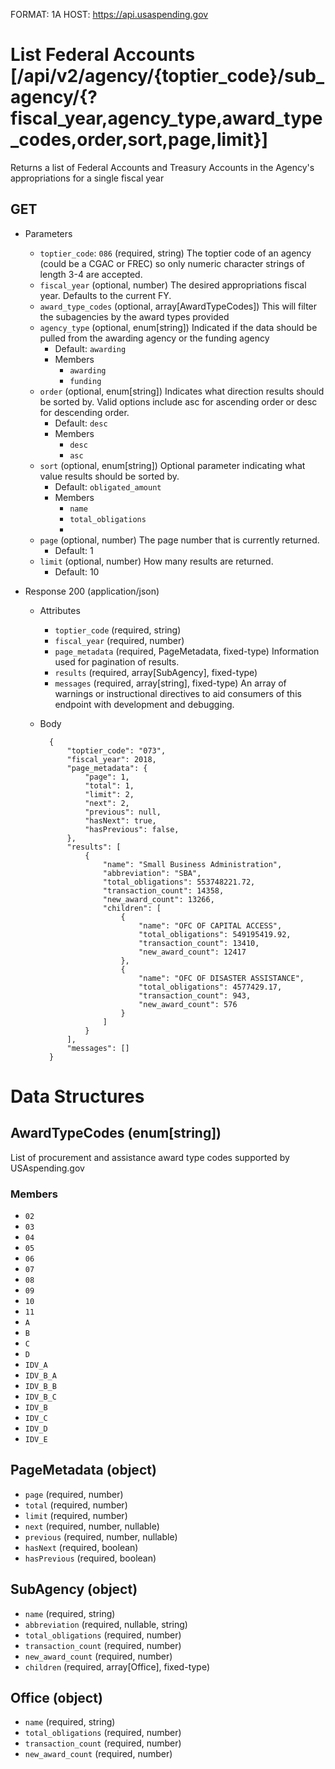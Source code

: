 FORMAT: 1A
HOST: https://api.usaspending.gov

# List Federal Accounts [/api/v2/agency/{toptier_code}/sub_agency/{?fiscal_year,agency_type,award_type_codes,order,sort,page,limit}]

Returns a list of Federal Accounts and Treasury Accounts in the Agency's appropriations for a single fiscal year

## GET

+ Parameters
    + `toptier_code`: `086` (required, string)
        The toptier code of an agency (could be a CGAC or FREC) so only numeric character strings of length 3-4 are accepted.
    + `fiscal_year` (optional, number)
        The desired appropriations fiscal year. Defaults to the current FY.
    + `award_type_codes` (optional, array[AwardTypeCodes])
        This will filter the subagencies by the award types provided
    + `agency_type` (optional, enum[string])
        Indicated if the data should be pulled from the awarding agency or the funding agency
        + Default: `awarding`
        + Members
          + `awarding`
          + `funding`
    + `order` (optional, enum[string])
        Indicates what direction results should be sorted by. Valid options include asc for ascending order or desc for descending order.
        + Default: `desc`
        + Members
            + `desc`
            + `asc`
    + `sort` (optional, enum[string])
        Optional parameter indicating what value results should be sorted by.
        + Default: `obligated_amount`
        + Members
            + `name`
            + `total_obligations`
            + 
    + `page` (optional, number)
        The page number that is currently returned.
        + Default: 1
    + `limit` (optional, number)
        How many results are returned.
        + Default: 10

+ Response 200 (application/json)
    + Attributes
        + `toptier_code` (required, string)
        + `fiscal_year` (required, number)
        + `page_metadata` (required, PageMetadata, fixed-type)
            Information used for pagination of results.
        + `results` (required, array[SubAgency], fixed-type)
        + `messages` (required, array[string], fixed-type)
            An array of warnings or instructional directives to aid consumers of this endpoint with development and debugging.

    + Body

            {
                "toptier_code": "073",
                "fiscal_year": 2018,
                "page_metadata": {
                    "page": 1,
                    "total": 1,
                    "limit": 2,
                    "next": 2,
                    "previous": null,
                    "hasNext": true,
                    "hasPrevious": false,
                },
                "results": [
                    {
                        "name": "Small Business Administration",
                        "abbreviation": "SBA",
                        "total_obligations": 553748221.72,
                        "transaction_count": 14358,
                        "new_award_count": 13266,
                        "children": [
                            {
                                "name": "OFC OF CAPITAL ACCESS",
                                "total_obligations": 549195419.92,
                                "transaction_count": 13410,
                                "new_award_count": 12417
                            },
                            {
                                "name": "OFC OF DISASTER ASSISTANCE",
                                "total_obligations": 4577429.17,
                                "transaction_count": 943,
                                "new_award_count": 576
                            }                        
                        ]
                    }
                ],
                "messages": []
            }

# Data Structures

## AwardTypeCodes (enum[string])
List of procurement and assistance award type codes supported by USAspending.gov

### Members
+ `02`
+ `03`
+ `04`
+ `05`
+ `06`
+ `07`
+ `08`
+ `09`
+ `10`
+ `11`
+ `A`
+ `B`
+ `C`
+ `D`
+ `IDV_A`
+ `IDV_B_A`
+ `IDV_B_B`
+ `IDV_B_C`
+ `IDV_B`
+ `IDV_C`
+ `IDV_D`
+ `IDV_E`

## PageMetadata (object)
+ `page` (required, number)
+ `total` (required, number)
+ `limit` (required, number)
+ `next` (required, number, nullable)
+ `previous` (required, number, nullable)
+ `hasNext` (required, boolean)
+ `hasPrevious` (required, boolean)

## SubAgency (object)
+ `name` (required, string)
+ `abbreviation` (required, nullable, string)
+ `total_obligations` (required, number)
+ `transaction_count` (required, number)
+ `new_award_count` (required, number)
+ `children` (required, array[Office], fixed-type)

## Office (object)
+ `name` (required, string)
+ `total_obligations` (required, number)
+ `transaction_count` (required, number)
+ `new_award_count` (required, number)
